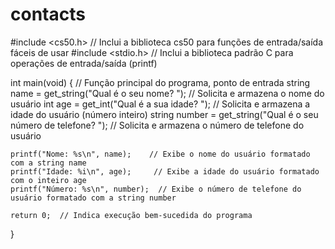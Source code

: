 # contacts
#include <cs50.h>  // Inclui a biblioteca cs50 para funções de entrada/saída fáceis de usar
#include <stdio.h>  // Inclui a biblioteca padrão C para operações de entrada/saída (printf)

int main(void) {    // Função principal do programa, ponto de entrada
    string name = get_string("Qual é o seu nome? ");  // Solicita e armazena o nome do usuário
    int age = get_int("Qual é a sua idade? ");        // Solicita e armazena a idade do usuário (número inteiro)
    string number = get_string("Qual é o seu número de telefone? ");  // Solicita e armazena o número de telefone do usuário

    printf("Nome: %s\n", name);    // Exibe o nome do usuário formatado com a string name
    printf("Idade: %i\n", age);     // Exibe a idade do usuário formatado com o inteiro age
    printf("Número: %s\n", number);  // Exibe o número de telefone do usuário formatado com a string number

    return 0;  // Indica execução bem-sucedida do programa
}
